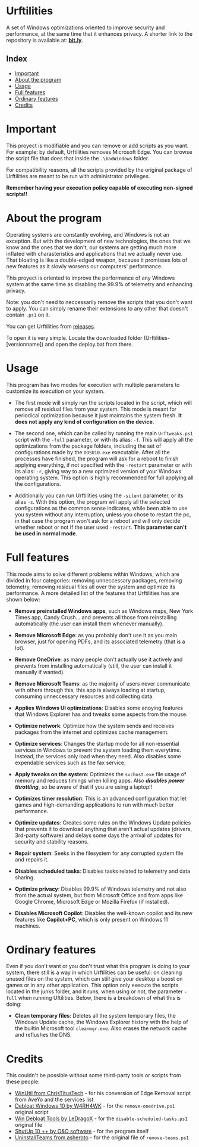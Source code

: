 # Urftilities

A set of Windows optimizations oriented to improve security and performance, at the same time that it enhances privacy. A shorter link to the repository is available at: [**bit.ly**](https://bit.ly/urftilities).

Index
-----

* [Important](#important)
* [About the program](#about-the-program)
* [Usage](#usage)
* [Full features](#full-features)
* [Ordinary features](#ordinary-features)
* [Credits](#credits)

# Important

This proyect is modifiable and you can remove or add scripts as you want. For example: by default, Urftilities removes Microsoft Edge. You can browse the script file that does that inside the `.\badWindows` folder.

For compatibility reasons, all the scripts provided by the original package of Urftilities are meant to be run with administrator privileges.

**Remember having your execution policy capable of executing non-signed scripts!!**

# About the program

Operating systems are constantly evolving, and Windows is not an exception. But with the development of new technologies, the ones that we know and the ones that we don't, our systems are getting much more inflated with charasteristics and applications that we actually never use. That bloating is like a double-edged weapon, because it promisses lots of new features as it slowly worsens our computers' performance.

This proyect is oriented to improve the performance of any Windows system at the same time as disabling the 99.9% of telemetry and enhancing privacy.

Note: you don't need to neccessarily remove the scripts that you don't want to apply. You can simply rename their extensions to any other that doesn't contain  `.ps1` on it.

You can get Urftilities from [releases](https://github.com/psfer07/Urftilities/releases).

To open it is very simple. Locate the downloaded folder (Urftilities-[versionname]) and open the deploy.bat from there.

# Usage

This program has two modes for execution with multiple parameters to customize its execution on your system.

* The first mode will simply run the scripts located in the script, which will remove all residual files from your system. This mode is meant for periodical optimization because it just maintains the system fresh. **It does not apply any kind of configuration on the device**.

* The second one, which can be called by running the main `Urftweaks.ps1` script with the `-full` parameter, or with its alias: `-f`. This will apply all the optimizations from the package folders, including the set of configurations made by the `OOSU10.exe` executable. After all the processes have finished, the program will ask for a reboot to finish applying everything, if not specified with the `-restart` parameter or with its alias: `-r`, giving way to a new optimized version of your Windows operating system. This option is highly recommended for full applying all the configurations.

* Additionally you can run Urftilities using the `-silent` parameter, or its alias `-s`. With this option, the program will apply all the selected configurations as the common sense indicates, while been able to use you system without any interruption, unless you chose to restart the pc, in that case the program won't ask for a reboot and will only decide whether reboot or not if the user used `-restart`. **This parameter can't be used in normal mode**.

# Full features

This mode aims to solve different problems within Windows, which are divided in four categories: removing unneccessary packages, removing telemetry, removing residual files all over the system and optimize its performance. A more detailed list of the features that Urftilities has are shown below:

* **Remove preinstalled Windows apps**, such as Windows maps, New York Times app, Candy Crush... and prevents all those from reinstalling automatically (the user can install them whenever manually).

* **Remove Microsoft Edge**: as you probably don't use it as you main browser, just for opening PDFs, and its associated telemetry (that is a lot).

* **Remove OneDrive**: as many people don't actually use it actively and prevents from installing automatically (still, the user can install it manually if wanted).

* **Remove Microsoft Teams**: as the majority of users never communicate with others through this, this app is always loading at startup, consuming unneccessary resources and collecting data.

* **Applies Windows UI optimizations**: Disables some anoying features that Windows Explorer has and tweaks some aspects from the mouse.

* **Optimize network**: Optimize how the system sends and receives packages from the internet and optimizes cache management.

* **Optimize services**: Changes the startup mode for all non-essential services in Windows to prevent the system loading them everytime. Instead, the services only load when they need. Also disables some
  expendable services such as the fax service.

* **Apply tweaks on the system**: Optimizes the `svchost.exe` file usage of memory and reduces timings when killing apps. Also ***disables power throttling***, so be aware of that if you are using a laptop!!

* **Optimizes timer resolution**: This is an advanced configuration that let games and high-demanding applications to run with much better performance.

* **Optimize updates**: Creates some rules on the Windows Update policies that prevents it to download anything that aren't actual updates (drivers, 3rd-party software) and delays some days the arrival of updates for security and stability reasons.

* **Repair system**: Seeks in the filesystem for any corrupted system file and repairs it.

* **Disables scheduled tasks**: Disables tasks related to telemetry and data sharing.

* **Optimize privacy**: Disables 99.9% of Windows telemetry and not also from the actual system, but from Microsoft Office and from apps like Google Chrome, Microsoft Edge or Mozilla Firefox (if installed).

* **Disables Microsoft Copilot**: Disables the well-known copilot and its new features like **Copilot+PC**, which is only present on Windows 11 machines.

# Ordinary features

Even if you don't want or you don't trust what this program is doing to your system, there still is a way in which Urftilities can be useful: on cleaning unused files on the system, which can still give your desktop a boost on games or in any other application. This option only execute the scripts located in the junks folder, and it runs, when using or not, the parameter `-full` when running Uftilities. Below, there is a breakdown of what this is doing:

* **Clean temporary files**: Deletes all the system temporary files, the Windows Update cache, the Windows Explorer history with the help of the builtin Microsoft tool `cleanmgr.exe`. Also erases the network cache and reflushes the DNS.

# Credits

This couldn't be possible without some third-party tools or scripts from these people:

- [WinUtil from ChrisTitusTech](https://github.com/ChrisTitusTech/winutil) - for his conversion of Edge Removal script from AveYo and the services list
- [Debloat Windows 10 by W4RH4WK](https://github.com/W4RH4WK/Debloat-Windows-10) - for the `remove-onedrive.ps1` original script
- [Win Debloat Tools by LeDragoX](https://github.com/LeDragoX/Win-Debloat-Tools) - for the `disable-scheduled-tasks.ps1` original file
- [ShutUp 10 ++ by O&amp;O software](https://www.oo-software.com/en/shutup10) - for the program itself
- [UninstallTeams from asheroto](https://github.com/asheroto/UninstallTeams) - for the original file of `remove-teams.ps1`

